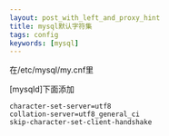 ```yaml
---
layout: post_with_left_and_proxy_hint
title: mysql默认字符集
tags: config
keywords: [mysql]
---
```



在/etc/mysql/my.cnf里


[mysqld]下面添加

```
character-set-server=utf8
collation-server=utf8_general_ci
skip-character-set-client-handshake
```
